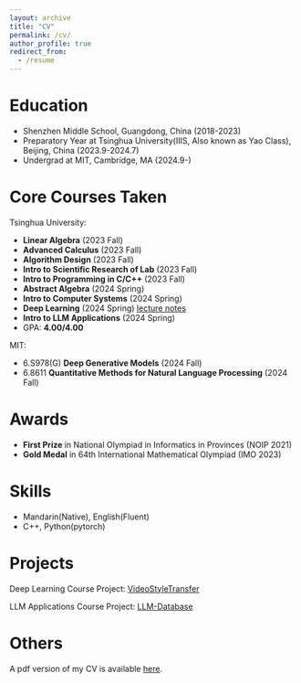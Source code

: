 ```yaml
---
layout: archive
title: "CV"
permalink: /cv/
author_profile: true
redirect_from:
  - /resume
---
```


Education
======
* Shenzhen Middle School, Guangdong, China (2018-2023)
* Preparatory Year at Tsinghua University(IIIS, Also known as Yao Class), Beijing, China (2023.9-2024.7)
* Undergrad at MIT, Cambridge, MA (2024.9-)

Core Courses Taken
======
Tsinghua University:
* **Linear Algebra** (2023 Fall)
* **Advanced Calculus** (2023 Fall)
* **Algorithm Design** (2023 Fall)
* **Intro to Scientific Research of Lab** (2023 Fall)
* **Intro to Programming in C/C++** (2023 Fall)
* **Abstract Algebra** (2024 Spring)
* **Intro to Computer Systems** (2024 Spring)
* **Deep Learning** (2024 Spring) [lecture notes](http://github.com/szjzc2018/dl)
* **Intro to LLM Applications** (2024 Spring)
* GPA: **4.00/4.00**

MIT:
* 6.S978(G) **Deep Generative Models** (2024 Fall)
* 6.8611 **Quantitative Methods for Natural Language Processing** (2024 Fall)

Awards
======
* **First Prize** in National Olympiad in Informatics in Provinces (NOIP 2021)
* **Gold Medal** in 64th International Mathematical Olympiad (IMO 2023)

Skills
======
* Mandarin(Native), English(Fluent)
* C++, Python(pytorch)

Projects
======
Deep Learning Course Project: [VideoStyleTransfer](
https://github.com/Faded-Nebula/DL-Project)

LLM Applications Course Project: [LLM-Database](https://github.com/Hidden-Hyperparameter/LLM_project)



<!-- Publications
====== -->
Others
======
A pdf version of my CV is available [here](http://jzc-2007.github.io/files/CV.pdf).
  
